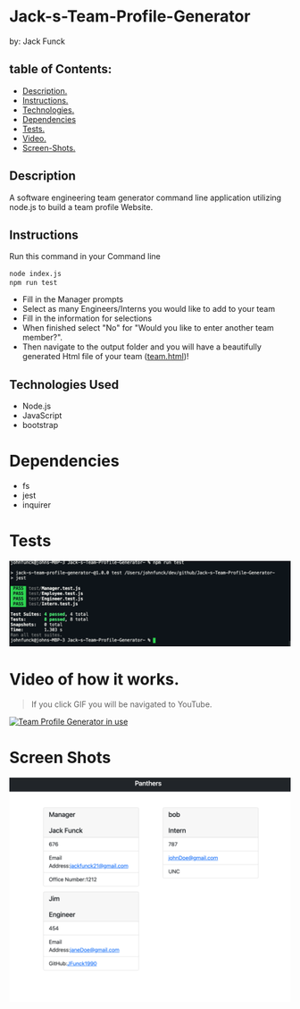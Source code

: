 # Jack-s-Team-Profile-Generator
by: Jack Funck


## table of Contents:
 - [ Description. ](#desc)
 - [ Instructions. ](#instr)
 - [Technologies.](#tc)
 - [Dependencies](#dep)
 - [Tests.](#test)
 - [ Video. ](#video)
 - [Screen-Shots.](#sc)



<a name="desc"></a>
## Description
A software engineering team generator command line application utilizing node.js to build a team profile Website.


<a name="instr"></a>
## Instructions
Run this command in your Command line
```
node index.js
npm run test
```
* Fill in the Manager prompts
* Select as many Engineers/Interns you would like to add to your team
* Fill in the information for selections
* When finished select "No"  for "Would you like to enter another team member?".
* Then navigate to the output folder and you will have a beautifully generated Html file of your team (<a href="output/team.html">team.html</a>)!

<a name="tc"></a>
## Technologies Used
* Node.js
* JavaScript
* bootstrap

<a name="dep"></a>
# Dependencies
* fs
* jest
* inquirer

<a name="test"></a>
# Tests
<img src="./images/passTest.png">

<a name="video"></a>
# Video of how it works.
> If you click GIF you will be navigated to YouTube.

[![Team Profile Generator in use](https://j.gifs.com/lxzNor.gif)](https://youtu.be/DGZz-zE3pP0)



<a name="sc"></a>
# Screen Shots
<img src="images/teamProfile.png">
